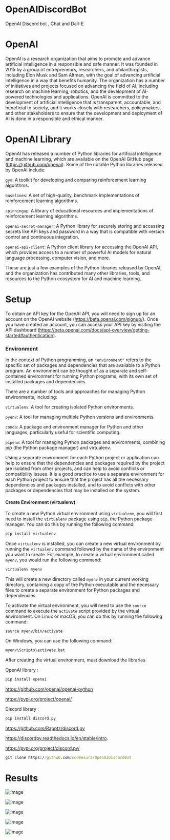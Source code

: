 # OpenAIDiscordBot
OpenAI Discord bot , Chat and Dall-E

# OpenAI

OpenAI is a research organization that aims to promote and advance artificial intelligence in a responsible and safe manner. It was founded in 2015 by a group of entrepreneurs, researchers, and philanthropists, including Elon Musk and Sam Altman, with the goal of advancing artificial intelligence in a way that benefits humanity. The organization has a number of initiatives and projects focused on advancing the field of AI, including research on machine learning, robotics, and the development of AI-powered technologies and applications. OpenAI is committed to the development of artificial intelligence that is transparent, accountable, and beneficial to society, and it works closely with researchers, policymakers, and other stakeholders to ensure that the development and deployment of AI is done in a responsible and ethical manner.

# OpenAI Library

OpenAI has released a number of Python libraries for artificial intelligence and machine learning, which are available on the OpenAI GitHub page (https://github.com/openai). Some of the notable Python libraries released by OpenAI include:

`gym`: A toolkit for developing and comparing reinforcement learning algorithms.

`baselines`: A set of high-quality, benchmark implementations of reinforcement learning algorithms.

`spinningup`: A library of educational resources and implementations of reinforcement learning algorithms.

`openai-secret-manager`: A Python library for securely storing and accessing secrets like API keys and password in a way that is compatible with version control and continuous integration.

`openai-api-client`: A Python client library for accessing the OpenAI API, which provides access to a number of powerful AI models for natural language processing, computer vision, and more.

These are just a few examples of the Python libraries released by OpenAI, and the organization has contributed many other libraries, tools, and resources to the Python ecosystem for AI and machine learning.

# Setup

To obtain an API key for the OpenAI API, you will need to sign up for an account on the OpenAI website (https://beta.openai.com/signup/). Once you have created an account, you can access your API key by visiting the API dashboard (https://beta.openai.com/docs/api-overview/getting-started#authentication).

### Environment

In the context of Python programming, an `"environment"` refers to the specific set of packages and dependencies that are available to a Python program. An environment can be thought of as a separate and self-contained environment for running Python programs, with its own set of installed packages and dependencies.

There are a number of tools and approaches for managing Python environments, including:

``virtualenv``: A tool for creating isolated Python environments.

``pyenv``: A tool for managing multiple Python versions and environments.

``conda``: A package and environment manager for Python and other languages, particularly useful for scientific computing.

``pipenv``: A tool for managing Python packages and environments, combining pip (the Python package manager) and virtualenv.

Using a separate environment for each Python project or application can help to ensure that the dependencies and packages required by the project are isolated from other projects, and can help to avoid conflicts or compatibility issues. It is a good practice to use a separate environment for each Python project to ensure that the project has all the necessary dependencies and packages installed, and to avoid conflicts with other packages or dependencies that may be installed on the system.

#### Create Environment (virtualenv)

To create a new Python virtual environment using ``virtualenv``, you will first need to install the ``virtualenv`` package using ``pip``, the Python package manager. You can do this by running the following command:

```cmd
pip install virtualenv
```
Once ``virtualenv`` is installed, you can create a new virtual environment by running the ``virtualenv`` command followed by the name of the environment you want to create. For example, to create a virtual environment called ````myenv````, you would run the following command:

```cmd
virtualenv myenv
```
This will create a new directory called ``myenv`` in your current working directory, containing a copy of the Python executable and the necessary files to create a separate environment for Python packages and dependencies.

To activate the virtual environment, you will need to use the ``source`` command to execute the ``activate`` script provided by the virtual environment. On Linux or macOS, you can do this by running the following command:

```Linux
source myenv/bin/activate
```
On Windows, you can use the following command:
```cmd
myenv\Scripts\activate.bat
```

After creating the virtual environment, must download the libraries

OpenAI library :

```cmd
pip install openai
```
https://github.com/openai/openai-python

https://pypi.org/project/openai/

Discord library :
```cmd
pip install discord.py
```
https://github.com/Rapptz/discord.py

https://discordpy.readthedocs.io/en/stable/intro.

https://pypi.org/project/discord.py/

```cmd
git clone https://github.com/codeesura/OpenAIDiscordBot
```

# Results

![image](https://user-images.githubusercontent.com/120671243/208423787-139f5722-30e9-432b-a0a6-7f2c42f068c1.png)

![image](https://user-images.githubusercontent.com/120671243/208423825-667f2797-01d5-4bc2-b62d-09ba9982ffd0.png)

![image](https://user-images.githubusercontent.com/120671243/208423865-1d6b8025-822e-437b-8b4f-a635b329d41c.png)

![image](https://user-images.githubusercontent.com/120671243/208424214-9d28d1df-85ce-41f3-b4f0-c62d0ec2fc09.png)

![image](https://user-images.githubusercontent.com/120671243/208424307-19c3d28d-e611-4a3a-9c41-30da0b3eef76.png)
